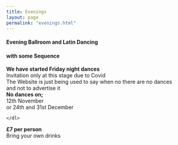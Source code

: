 ```yaml
---
title: Evenings
layout: page
permalink: "evenings.html"
---
```



<article class="grid_12 center-text">
<h4>Evening Ballroom and Latin Dancing</h4>
<h4>with some Sequence</h4>
</article>

<article class="grid_6 center-text padded-bottom">
  <dl>
<dt><strong></strong></dt>
<dt><strong></strong></dt>
<dt><strong></strong></dt>
<dt></dt>
<dt><strong></strong></dt>
  </dl>
</article>

<article class="grid_12 center-text padded-bottom">
  <dl>
    <dl>
      <dt><strong>We have started Friday night dances</strong></dt>
      <dt>Invitation only at this stage due to Covid</dt>
      <dt> </dt>
      <dt>The Website is just being used to say when no there are no dances</dt>
       <dt>and not to advertise it</dt>
      <dt><strong>No dances on;</strong></dt> 
         <dt>12th November </dt>
        <dt>or 24th and 31st December</dt>

   
    </dl>
  </dl>
</article>


<article class="grid_6 center-text padded-bottom">
  <dl>
<dt><strong></strong></dt>
<dt><strong></strong></dt>
<dt><strong></strong></dt>
<dt></dt>
<dt><strong></strong></dt>
  </dl>
</article>

<article class="grid_12 center-text padded-bottom">
<dl>
<dt><strong>£7 per person</strong></dt>
 <dt>Bring your own drinks</dt>
</dl>

</article>

